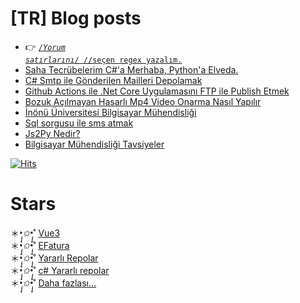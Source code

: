 
# [TR] Blog posts 

- :point_right: [<code>/*Yorum satırlarını*/ //seçen regex yazalım.</code>](https://www.ciftklik.net/2023/09/yorum-satirlarini-secen-regex-yazalim.html)
- [Saha Tecrübelerim C#'a Merhaba, Python'a Elveda.](https://www.ciftklik.net/2023/07/saha-tecrubelerim.html?m=1)
- [C# Smtp ile Gönderilen Mailleri Depolamak](https://www.ciftklik.net/2021/11/c-ile-smtp-ile-gonderilen-mailleri.html)
- [Github Actions ile .Net Core Uygulamasını FTP ile Publish Etmek](https://www.ciftklik.net/2021/06/github-actions-dotnet-core-ftp-.html)
- [Bozuk Açılmayan Hasarlı Mp4 Video Onarma Nasıl Yapılır](https://www.ciftklik.net/2020/09/bozuk-acilmayan-hasarli-mp4-video-onarma.html)
- [İnönü Üniversitesi Bilgisayar Mühendisliği](https://www.ciftklik.net/2020/08/inonu-universitesi-bilgisayar-muhendisligi.html)
- [Sql sorgusu ile sms atmak](https://www.ciftklik.net/2020/06/sql-sorgusu-ile-sms-atmak.html)
- [Js2Py Nedir?](https://www.ciftklik.net/2018/09/pythonda-javascript-calistirmak-js2py.html)
- [Bilgisayar Mühendisliği Tavsiyeler](https://www.ciftklik.net/2019/08/bilgisayar-muhendisligi-tavsiyeler.html)


[![Hits](https://hits.seeyoufarm.com/api/count/incr/badge.svg?url=https%3A%2F%2Fgithub.com%2Fmzuvin%2Fmzuvin)]()

# Stars

＊*•̩̩͙✩•̩̩͙*˚ <a href='https://bit.ly/mzuvinvue3'>Vue3</a></br>
＊*•̩̩͙✩•̩̩͙*˚ <a href='https://bit.ly/efaturagithub'>EFatura</a></br>
＊*•̩̩͙✩•̩̩͙*˚ <a href='https://bit.ly/mzuvin2'>Yararlı Repolar</a></br>
＊*•̩̩͙✩•̩̩͙*˚ <a href='https://bit.ly/mzuvin'>c# Yararlı repolar</a></br>
＊*•̩̩͙✩•̩̩͙*˚ <a href='https://github.com/mzuvin?tab=stars'>Daha fazlası...</a>
</br>
